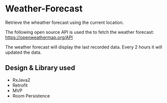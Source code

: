 # Weather-Forecast

Retrieve the wheather forecast using the current location.

The following open source API is used the to fetch the weather forecast:
https://openweathermap.org/API

The weather forecast will display the last recorded data. Every 2 hours it will updated the data.

## Design & Library used

 * RxJava2
 * Retrofit
 * MVP
 * Room Persistence 
